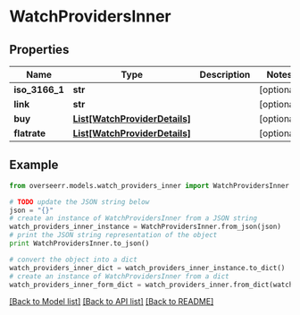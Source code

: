 # WatchProvidersInner


## Properties

Name | Type | Description | Notes
------------ | ------------- | ------------- | -------------
**iso_3166_1** | **str** |  | [optional] 
**link** | **str** |  | [optional] 
**buy** | [**List[WatchProviderDetails]**](WatchProviderDetails.md) |  | [optional] 
**flatrate** | [**List[WatchProviderDetails]**](WatchProviderDetails.md) |  | [optional] 

## Example

```python
from overseerr.models.watch_providers_inner import WatchProvidersInner

# TODO update the JSON string below
json = "{}"
# create an instance of WatchProvidersInner from a JSON string
watch_providers_inner_instance = WatchProvidersInner.from_json(json)
# print the JSON string representation of the object
print WatchProvidersInner.to_json()

# convert the object into a dict
watch_providers_inner_dict = watch_providers_inner_instance.to_dict()
# create an instance of WatchProvidersInner from a dict
watch_providers_inner_form_dict = watch_providers_inner.from_dict(watch_providers_inner_dict)
```
[[Back to Model list]](../README.md#documentation-for-models) [[Back to API list]](../README.md#documentation-for-api-endpoints) [[Back to README]](../README.md)


